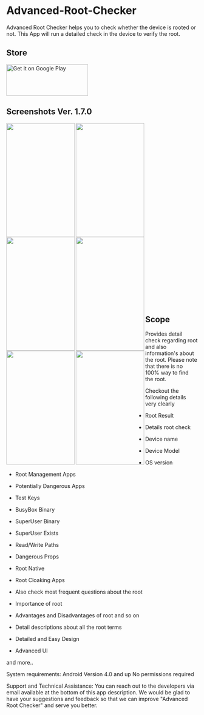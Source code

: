 # Advanced-Root-Checker
Advanced Root Checker helps you to check whether the device is rooted or not. This App will run a detailed check in the device to verify the root. 

## Store
<a href='https://play.google.com/store/apps/details?id=com.anu.developers3k.rootchecker&pcampaignid=MKT-Other-global-all-co-prtnr-py-PartBadge-Mar2515-1'><img alt='Get it on Google Play' src='https://play.google.com/intl/en_gb/badges/images/generic/en_badge_web_generic.png' height="83" width="215" /></a>

## Screenshots Ver. 1.7.0

<img src="https://user-images.githubusercontent.com/18279724/60652145-3e8fae80-9e65-11e9-97df-93ee3a56032d.png" align="left" height="300" width="180" >

<img src="https://user-images.githubusercontent.com/18279724/60652146-3f284500-9e65-11e9-8e07-fcb61825f876.png" align="left" height="300" width="180" >

<img src="https://user-images.githubusercontent.com/18279724/60652147-3f284500-9e65-11e9-816d-5e67e7947a0c.png" align="left" height="300" width="180" >

<img src="https://user-images.githubusercontent.com/18279724/60652148-3f284500-9e65-11e9-98ab-db2945e2f03e.png" align="left" height="300" width="180" >
<br/>
<br/>
<br/>
<br/>
<br/>
<br/>
<br/>
<br/>
<br/>
<br/>
<br/>
<br/>
<br/>
<br/>

<img src="https://user-images.githubusercontent.com/18279724/60652149-3fc0db80-9e65-11e9-8233-054cdffe1796.png" align="left" height="300" width="180" >
<img src="https://user-images.githubusercontent.com/18279724/60652151-3fc0db80-9e65-11e9-98a7-87505b18f1ab.png" align="left" height="300" width="180" >
<br/>
<br/>
<br/>
<br/>
<br/>
<br/>
<br/>
<br/>
<br/>
<br/>
<br/>
<br/>
<br/>
<br/>

## Scope

Provides detail check regarding root and also information's about the root.
Please note that there is no 100% way to find the root.

Checkout the following details very clearly

* Root Result 
* Details root check
* Device name
* Device Model
* OS version
* Root Management Apps
* Potentially Dangerous Apps
* Test Keys
* BusyBox Binary
* SuperUser Binary
* SuperUser Exists
* Read/Write Paths
* Dangerous Props
* Root Native
* Root Cloaking Apps

* Also check most frequent questions about the root
* Importance of root
* Advantages and Disadvantages of root and so on
* Detail descriptions about all the root terms
* Detailed and Easy Design
* Advanced UI 

and more..

System requirements:
Android Version 4.0 and up
No permissions required

Support and Technical Assistance:
You can reach out to the developers via email available at the bottom of this app description. We would be glad to have your suggestions and feedback so that we can improve "Advanced Root Checker" and serve you better.
